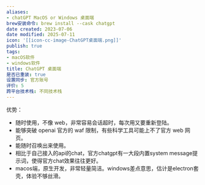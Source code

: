 ```yaml
---
aliases:
- chatGPT MacOS or Windows 桌面端
brew安装命令: brew install --cask chatgpt
date created: 2023-07-06
date modified: 2025-07-11
icon: '[[icon-cc-image-ChatGPT桌面端.png]]'
publish: true
tags:
- macOS软件
- windows软件
title: ChatGPT 桌面端
是否已重装: true
设置同步: 官方账号
评价: 5
跨平台技术栈: 不同技术栈
---
```

优势：

- 随时使用，不像 web，非常容易会话超时，每次用又要重新登陆。
- 能够突破 openai 官方的 waf 限制，有些科学工具可能上不了官方 web 网页。
- 能随时召唤出来使用。
- 相比于自己接入的api的chat，官方chatgpt有一大段内置system message提示词，使得官方chat效果往往更好。
- macos端，原生开发，非常轻量简洁。windows差点意思，估计是electron套壳，体验不够丝滑。
